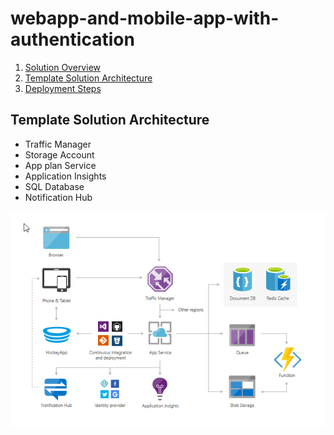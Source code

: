 # webapp-and-mobile-app-with-authentication

<!-- TOC -->

1. [Solution Overview](#solution-overview)
2. [Template Solution Architecture ](#template-solution-architecture)
3. [Deployment Steps](#deployment-steps)




## Template Solution Architecture
- Traffic Manager
- Storage Account
- App plan Service
- Application Insights
- SQL Database
- Notification Hub

<img src="./images/1.png">
